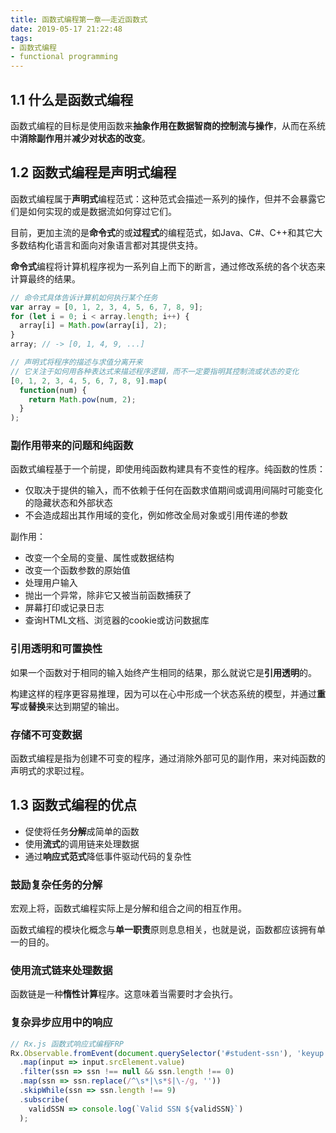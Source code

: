 ```yaml
---
title: 函数式编程第一章——走近函数式
date: 2019-05-17 21:22:48
tags:
- 函数式编程
- functional programming
---
```


## 1.1 什么是函数式编程

函数式编程的目标是使用函数来**抽象作用在数据智商的控制流与操作**，从而在系统中**消除副作用**并**减少对状态的改变**。

## 1.2 函数式编程是声明式编程

函数式编程属于**声明式**编程范式：这种范式会描述一系列的操作，但并不会暴露它们是如何实现的或是数据流如何穿过它们。

目前，更加主流的是**命令式**的或**过程式**的编程范式，如Java、C#、C++和其它大多数结构化语言和面向对象语言都对其提供支持。

**命令式**编程将计算机程序视为一系列自上而下的断言，通过修改系统的各个状态来计算最终的结果。


```javascript
// 命令式具体告诉计算机如何执行某个任务
var array = [0, 1, 2, 3, 4, 5, 6, 7, 8, 9];
for (let i = 0; i < array.length; i++) {
  array[i] = Math.pow(array[i], 2);
}
array; // -> [0, 1, 4, 9, ...]

// 声明式将程序的描述与求值分离开来
// 它关注于如何用各种表达式来描述程序逻辑，而不一定要指明其控制流或状态的变化
[0, 1, 2, 3, 4, 5, 6, 7, 8, 9].map(
  function(num) {
    return Math.pow(num, 2);
  }
);
```

### 副作用带来的问题和纯函数

函数式编程基于一个前提，即使用纯函数构建具有不变性的程序。纯函数的性质：

* 仅取决于提供的输入，而不依赖于任何在函数求值期间或调用间隔时可能变化的隐藏状态和外部状态
* 不会造成超出其作用域的变化，例如修改全局对象或引用传递的参数

副作用：

* 改变一个全局的变量、属性或数据结构
* 改变一个函数参数的原始值
* 处理用户输入
* 抛出一个异常，除非它又被当前函数捕获了
* 屏幕打印或记录日志
* 查询HTML文档、浏览器的cookie或访问数据库

### 引用透明和可置换性

如果一个函数对于相同的输入始终产生相同的结果，那么就说它是**引用透明**的。

构建这样的程序更容易推理，因为可以在心中形成一个状态系统的模型，并通过**重写**或**替换**来达到期望的输出。

### 存储不可变数据

函数式编程是指为创建不可变的程序，通过消除外部可见的副作用，来对纯函数的声明式的求职过程。

## 1.3 函数式编程的优点

* 促使将任务**分解**成简单的函数
* 使用**流式**的调用链来处理数据
* 通过**响应式范式**降低事件驱动代码的复杂性

### 鼓励复杂任务的分解

宏观上将，函数式编程实际上是分解和组合之间的相互作用。

函数式编程的模块化概念与**单一职责**原则息息相关，也就是说，函数都应该拥有单一的目的。

### 使用流式链来处理数据

函数链是一种**惰性计算**程序。这意味着当需要时才会执行。

### 复杂异步应用中的响应

```javascript
// Rx.js 函数式响应式编程FRP
Rx.Observable.fromEvent(document.querySelector('#student-ssn'), 'keyup')
  .map(input => input.srcElement.value)
  .filter(ssn => ssn !== null && ssn.length !== 0)
  .map(ssn => ssn.replace(/^\s*|\s*$|\-/g, ''))
  .skipWhile(ssn => ssn.length !== 9)
  .subscribe(
    validSSN => console.log(`Valid SSN ${validSSN}`)
  );
```
